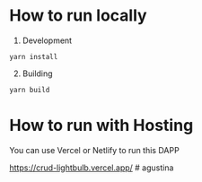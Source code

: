 # How to run locally


1. Development

```
yarn install
```

2. Building

```
yarn build
```

# How to run with Hosting

You can use Vercel or Netlify to run this DAPP

https://crud-lightbulb.vercel.app/
#   a g u s t i n a  
 